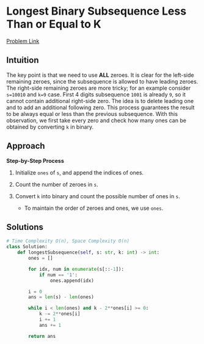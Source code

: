 **Longest Binary Subsequence Less Than or Equal to K**
=
[Problem Link](https://leetcode.com/problems/longest-binary-subsequence-less-than-or-equal-to-k/description)

## Intuition
The key point is that we need to use **ALL** zeroes. It is clear for the left-side remaining zeroes, since the 
subsequence is allowed to have leading zeroes. The right-side remaining zeroes are more tricky; for an example 
consider `s=10010` and `k=9` case. First 4 digits subsequence `1001` is already `9`, so it cannot contain additional 
right-side zero. The idea is to delete leading one and to add an additional following zero. This process guarantees 
the result to be always equal or less than the previous subsequence. With this observation, we first take every 
zero and check how many ones can be obtained by converting `k` in binary.

## Approach
**Step-by-Step Process**

1. Initialize `ones` of `s`, and append the indices of ones.

2. Count the number of zeroes in `s`.

3. Convert `k` into binary and count the possible number of ones in `s`.
    - To maintain the order of zeroes and ones, we use `ones`.
  
## Solutions
```python
# Time Complexity O(n), Space Complexity O(n)
class Solution:
    def longestSubsequence(self, s: str, k: int) -> int:
        ones = []

        for idx, num in enumerate(s[::-1]):
            if num == '1':
                ones.append(idx)

        i = 0
        ans = len(s) - len(ones)

        while i < len(ones) and k - 2**ones[i] >= 0:
            k -= 2**ones[i]
            i += 1
            ans += 1

        return ans
```

